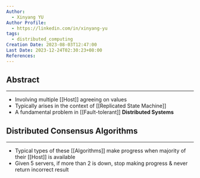 ```yaml
---
Author:
  - Xinyang YU
Author Profile:
  - https://linkedin.com/in/xinyang-yu
tags:
  - distributed_computing
Creation Date: 2023-08-03T12:47:00
Last Date: 2023-12-24T02:30:23+08:00
References:
---
```

## Abstract
---
- Involving multiple [[Host]] agreeing on values
- Typically arises in the context of [[Replicated State Machine]]
- A fundamental problem in [[Fault-tolerant]] **Distributed Systems**


## Distributed Consensus Algorithms
---
- Typical types of these [[Algorithms]] make progress when majority of their [[Host]] is available
- Given 5 servers, if more than 2 is down, stop making progress & never return incorrect result